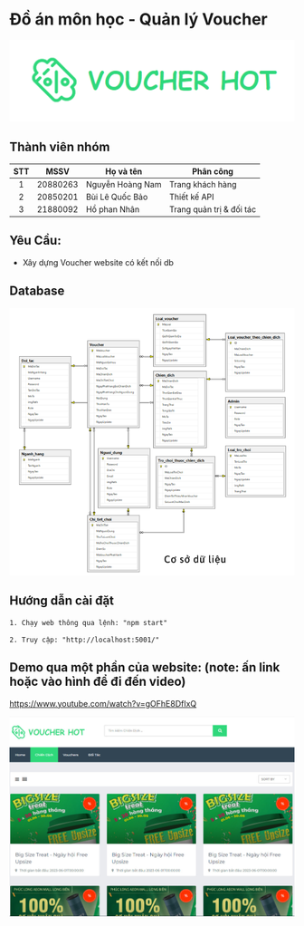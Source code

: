 # Đồ án môn học - Quản lý Voucher

![Alt text](Voucher_logo.PNG)


## Thành viên nhóm

| STT |    MSSV    | Họ và tên             |    Phân công          |
| :-: | :--------: | --------------------- | --------------------- |
|  1  | 20880263 | Nguyễn Hoàng Nam  |  Trang khách hàng  |
|  2  | 20850201 | Bùi Lê Quốc Bảo   |   Thiết kế API  |
|  3  | 21880092 | Hồ phan Nhân   |   Trang quản trị & đối tác  |


## Yêu Cầu:

- Xây dựng Voucher website có kết nối db<br/>

## Database

![Alt text](Voucher_CSDL.PNG)


## Hướng dẫn cài đặt

```
1. Chạy web thông qua lệnh: "npm start"
```
```
2. Truy cập: "http://localhost:5001/"
```
## Demo qua một phần của website: (note: ấn link hoặc vào hình để đi đến video)

https://www.youtube.com/watch?v=gOFhE8DfIxQ

[![Watch the video](z4768105228836_c2994b16cf913f11288f4521032559d5-1.jpg)](https://www.youtube.com/watch?v=gOFhE8DfIxQ)
